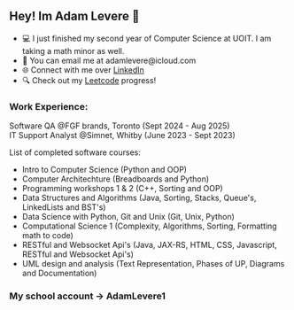 ## Hey! Im Adam Levere 🚀
<ul>
  <li>💻 I just finished my second year of Computer Science at UOIT. I am taking a math minor as well.</li>
  <li>📧 You can email me at adamlevere@icloud.com</li>
  <li>🌐 Connect with me over <a href="https://www.linkedin.com/in/adam-levere-b97770273/">LinkedIn</a></li>
  <li>🔍 Check out my <a href="https://leetcode.com/u/adamlevere/">Leetcode</a> progress!</li>
</ul>

### Work Experience:
Software QA @FGF brands, Toronto (Sept 2024 - Aug 2025) <br> 
IT Support Analyst @Simnet, Whitby (June 2023 - Sept 2023)

List of completed software courses:
<ul>
  <li>Intro to Computer Science (Python and OOP)</li>
  <li>Computer Architechture (Breadboards and Python)</li>
  <li>Programming workshops 1 & 2 (C++, Sorting and OOP)</li>
  <li>Data Structures and Algorithms (Java, Sorting, Stacks, Queue's, LinkedLists and BST's)</li>
  <li>Data Science with Python, Git and Unix (Git, Unix, Python)</li>
  <li>Computational Science 1 (Complexity, Algorithms, Sorting, Formatting math to code)</li>
  <li>RESTful and Websocket Api's (Java, JAX-RS, HTML, CSS, Javascript, RESTful and Websocket Api's)</li>
  <li>UML design and analysis (Text Representation, Phases of UP, Diagrams and Documentation)</li>
</ul>

### My school account -> AdamLevere1
